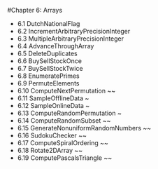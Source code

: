 #Chapter 6: Arrays  

* 6.1 DutchNationalFlag
* 6.2 IncrementArbitraryPrecisionInteger
* 6.3 MultipleArbitraryPrecisionInteger
* 6.4 AdvanceThroughArray
* 6.5 DeleteDuplicates
* 6.6 BuySellStockOnce
* 6.7 BuySellStockTwice
* 6.8 EnumeratePrimes
* 6.9 PermuteElements
* 6.10 ComputeNextPermutation ~~
* 6.11 SampleOfflineData ~
* 6.12 SampleOnlineData ~
* 6.13 ComputeRandomPermutation ~
* 6.14 ComputeRandomSubset ~~
* 6.15 GenerateNonuniformRandomNumbers ~~
* 6.16 SudokuChecker ~~
* 6.17 ComputeSpiralOrdering ~~
* 6.18 Rotate2DArray ~~
* 6.19 ComputePascalsTriangle ~~
